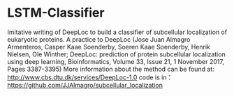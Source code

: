 # LSTM-Classifier
 Imitative writing of DeepLoc to build a classifier of subcellular localization of eukaryotic proteins.
A practice to DeepLoc (Jose Juan Almagro Armenteros, Casper Kaae Soenderby, Soeren Kaae Soenderby, Henrik Nielsen, Ole Winther; DeepLoc: prediction of protein subcellular localization using deep learning, Bioinformatics, Volume 33, Issue 21, 1 November 2017, Pages 3387-3395)
More information about the method can be found at:
http://www.cbs.dtu.dk/services/DeepLoc-1.0
code is in：
https://github.com/JJAlmagro/subcellular_localization

